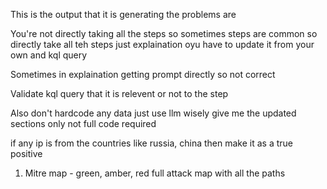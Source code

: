 This is the output that it is generating the problems are

You're not directly taking all the steps so sometimes steps are common so directly take all teh steps just explaination oyu have to update it from your own and kql query

Sometimes in explaination getting prompt directly so not correct

Validate kql query that it is relevent or not to the step 

Also don't hardcode any data just use llm wisely give me the updated sections only not full code required



if any ip is from the countries like russia, china then make it as a true positive
1. Mitre map - green, amber, red full attack map with all the paths